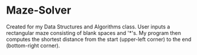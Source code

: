 # Maze-Solver
Created for my Data Structures and Algorithms class. User inputs a rectangular maze consisting of blank spaces and '*'s. My program then computes the shortest distance from the start (upper-left corner) to the end (bottom-right corner).
